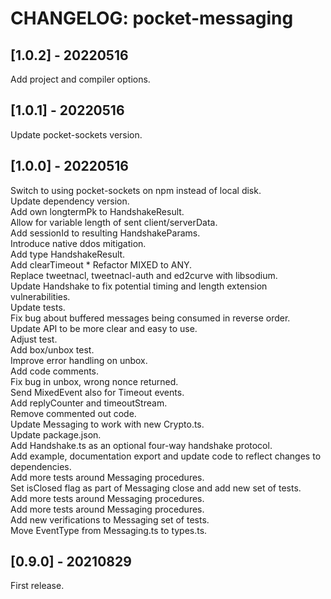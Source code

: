 # CHANGELOG: pocket-messaging

## [1.0.2] - 20220516
Add project and compiler options.  

## [1.0.1] - 20220516
Update pocket-sockets version.  

## [1.0.0] - 20220516
Switch to using pocket-sockets on npm instead of local disk.  
Update dependency version.  
Add own longtermPk to HandshakeResult.  
Allow for variable length of sent client/serverData.  
Add sessionId to resulting HandshakeParams.  
Introduce native ddos mitigation.  
Add type HandshakeResult.  
Add clearTimeout * Refactor MIXED to ANY.  
Replace tweetnacl, tweetnacl-auth and ed2curve with libsodium.  
Update Handshake to fix potential timing and length extension vulnerabilities.  
Update tests.  
Fix bug about buffered messages being consumed in reverse order.  
Update API to be more clear and easy to use.  
Adjust test.  
Add box/unbox test.  
Improve error handling on unbox.  
Add code comments.  
Fix bug in unbox, wrong nonce returned.  
Send MixedEvent also for Timeout events.  
Add replyCounter and timeoutStream.  
Remove commented out code.  
Update Messaging to work with new Crypto.ts.  
Update package.json.  
Add Handshake.ts as an optional four-way handshake protocol.  
Add example, documentation export and update code to reflect changes to dependencies.  
Add more tests around Messaging procedures.  
Set isClosed flag as part of Messaging close and add new set of tests.  
Add more tests around Messaging procedures.  
Add more tests around Messaging procedures.  
Add new verifications to Messaging set of tests.  
Move EventType from Messaging.ts to types.ts.  

## [0.9.0] - 20210829
First release.
